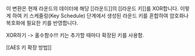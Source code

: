 이 변환은 현재 라운드의 데이터에 해당 [[라운드]]의 [[라운드 키]]를 XOR합니다. 이렇게 하여 키 스케줄링(Key Schedule) 단계에서 생성된 라운드 키를 혼합하여 암호화나 복호화에 필요한 키를 반영합니다.

XOR하기 -> 홀수함수!!!
키는 추가할 때마다 확장된 키를 사용함.

[[AES 키 확장 방법]]
